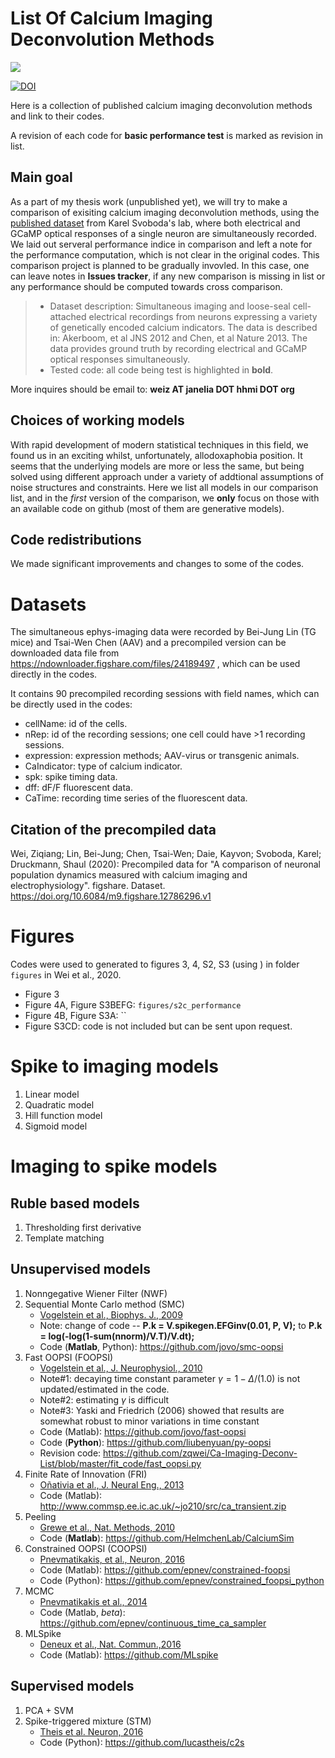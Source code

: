 # List Of Calcium Imaging Deconvolution Methods

[![](https://img.shields.io/badge/Channel-calcium2spike-blue.svg?style=popout-square&logo=slack)](https://ephys-imaging.slack.com/messages/CFPH4E859)

[![DOI](https://zenodo.org/badge/53284804.svg)](https://zenodo.org/badge/latestdoi/53284804)


Here is a collection of published calcium imaging deconvolution methods and link to their codes.

A revision of each code for __basic performance test__ is marked as revision in list.

## Main goal

As a part of my thesis work (unpublished yet), we will try to make a comparison of exisiting calcium imaging deconvolution methods, using the [published dataset](http://crcns.org/data-sets/methods/cai-1) from Karel Svoboda's lab, where both electrical and GCaMP optical responses of a single neuron are simultaneously recorded. We laid out serveral performance indice in comparison and left a note for the performance computation, which is not clear in the original codes. This comparison project is planned to be gradually invovled. In this case, one can leave notes in __Issues tracker__, if any new comparison is missing in list or any performance should be computed towards cross comparison.

> * Dataset description: Simultaneous imaging and loose-seal cell-attached electrical recordings from neurons expressing a variety of genetically encoded calcium indicators. The data is described in: Akerboom, et al JNS 2012 and Chen, et al Nature 2013. The data provides ground truth by recording electrical and GCaMP optical responses simultaneously.
> * Tested code: all code being test is highlighted in __bold__.

More inquires should be email to: __weiz AT janelia DOT hhmi DOT org__

## Choices of working models
With rapid development of modern statistical techniques in this field, we found us in an exciting whilst, unfortunately, allodoxaphobia position. It seems that the underlying models are more or less the same, but being solved using different approach under a variety of addtional assumptions of noise structures and constraints. Here we list all models in our comparison list, and in the _first_ version of the comparison, we __only__ focus on those with an available code on github (most of them are generative models).

## Code redistributions
We made significant improvements and changes to some of the codes.

# Datasets
The simultaneous ephys-imaging data were recorded by Bei-Jung Lin (TG mice) and Tsai-Wen Chen (AAV) and a precompiled version can be downloaded data file from https://ndownloader.figshare.com/files/24189497 , which can be used directly in the codes.

It contains 90 precompiled recording sessions with field names, which can be directly used in the codes:
* cellName: id of the cells.
* nRep: id of the recording sessions; one cell could have >1 recording sessions.
* expression: expression methods; AAV-virus or transgenic animals.
* CaIndicator: type of calcium indicator.
* spk: spike timing data.
* dff: dF/F fluorescent data.
* CaTime: recording time series of the fluorescent data.

## Citation of the precompiled data
Wei, Ziqiang; Lin, Bei-Jung; Chen, Tsai-Wen; Daie, Kayvon; Svoboda, Karel; Druckmann, Shaul (2020): Precompiled data for "A comparison of neuronal population dynamics measured with calcium imaging and electrophysiology". figshare. Dataset. https://doi.org/10.6084/m9.figshare.12786296.v1

# Figures
Codes were used to generated to figures 3, 4, S2, S3 (using ) in folder `figures` in Wei et al., 2020.
* Figure 3
* Figure 4A, Figure S3BEFG: `figures/s2c_performance`
* Figure 4B, Figure S3A: ``
* Figure S3CD: code is not included but can be sent upon request.

# Spike to imaging models
1. Linear model
2. Quadratic model
3. Hill function model
4. Sigmoid model

# Imaging to spike models

## Ruble based models
1. Thresholding first derivative
2. Template matching

## Unsupervised models
1. Nonngegative Wiener Filter (NWF)
1. Sequential Monte Carlo method (SMC)
    * [Vogelstein et al., Biophys. J., 2009](https://www.sciencedirect.com/science/article/pii/S0006349509003117)
    * Note: change of code -- __P.k = V.spikegen.EFGinv(0.01, P, V);__ to __P.k      = log(-log(1-sum(nnorm)/V.T)/V.dt);__
    * Code (__Matlab__, Python): https://github.com/jovo/smc-oopsi
1. Fast OOPSI (FOOPSI)
    * [Vogelstein et al., J. Neurophysiol., 2010](https://www.physiology.org/doi/full/10.1152/jn.01073.2009?url_ver=Z39.88-2003&rfr_id=ori:rid:crossref.org&rfr_dat=cr_pub%3dpubmed)
    * Note#1: decaying time constant parameter $\gamma = 1 - \Delta/(1.0)$ is not updated/estimated in the code.
    * Note#2: estimating $\gamma$ is difficult
    * Note#3: Yaski and Friedrich (2006) showed that results are somewhat robust to minor variations in time constant  
    * Code (Matlab): https://github.com/jovo/fast-oopsi
    * Code (__Python__): https://github.com/liubenyuan/py-oopsi
    * Revision code: https://github.com/zqwei/Ca-Imaging-Deconv-List/blob/master/fit_code/fast_oopsi.py
1. Finite Rate of Innovation (FRI)
    * [Oñativia et al., J. Neural Eng., 2013](http://stacks.iop.org/1741-2552/10/046017)
    * Code (Matlab): http://www.commsp.ee.ic.ac.uk/~jo210/src/ca_transient.zip
1. Peeling
    * [Grewe et al., Nat. Methods, 2010](https://www.nature.com/articles/nmeth.1453)
    * Code (__Matlab__): https://github.com/HelmchenLab/CalciumSim
1. Constrained OOPSI (COOPSI)
    * [Pnevmatikakis, et al., Neuron, 2016](https://www.sciencedirect.com/science/article/pii/S0896627315010843?via%3Dihub)
    * Code (Matlab): https://github.com/epnev/constrained-foopsi
    * Code (Python): https://github.com/epnev/constrained_foopsi_python
1. MCMC
    * [Pnevmatikakis et al., 2014](http://arxiv.org/abs/1311.6864)
    * Code (Matlab, _beta_): https://github.com/epnev/continuous_time_ca_sampler
1. MLSpike
    * [Deneux et al., Nat. Commun.,2016](https://www.nature.com/articles/ncomms12190)
    * Code (Matlab): https://github.com/MLspike

## Supervised models
1. PCA + SVM
1. Spike-triggered mixture (STM)
    * [Theis et al. Neuron, 2016](https://www.cell.com/neuron/pdf/S0896-6273(16)30073-3.pdf)
    * Code (Python): https://github.com/lucastheis/c2s
